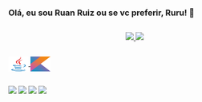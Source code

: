 ### Olá, eu sou Ruan Ruiz ou se vc preferir, Ruru! 👋

 ##

<div align="center">
  <a href="https://github.com/ruanhcr">
  <img height="180em" src="https://github-readme-stats.vercel.app/api?username=ruanhcr&show_icons=true&theme=tokyonight&include_all_commits=true&count_private=true"/>
  <img height="180em" src="https://github-readme-stats.vercel.app/api/top-langs/?username=ruanhcr&layout=compact&langs_count=7&theme=tokyonight"/>
</div>
  
 ##  
  
 <div>
  <img align="center" alt="Rafa-Java" height="30" width="40" src="https://raw.githubusercontent.com/devicons/devicon/master/icons/java/java-original.svg">
  <img align="center" alt="Rafa-Kotlin" height="30" width="40" src="https://raw.githubusercontent.com/devicons/devicon/master/icons/kotlin/kotlin-original.svg">
 </div>
  
 ##
  
 <div>
 <a href="https://www.linkedin.com/in/ruanruiz/" target="_blank"><img src="https://img.shields.io/badge/-LinkedIn-%230077B5?style=for-the-badge&logo=linkedin&logoColor=white" target="_blank"></a>
   <a href="https://www.facebook.com/ruanhenriquecr" target="_blank"><img src="https://img.shields.io/badge/Facebook-1877F2?style=for-the-badge&logo=facebook&logoColor=white" target="_blank"></a>
   <a href="https://instagram.com/ruanhcr" target="_blank"><img src="https://img.shields.io/badge/-Instagram-%23E4405F?style=for-the-badge&logo=instagram&logoColor=white" target="_blank"></a>
   <a href = "mailto:ruanhenriqueruiz@gmail.com"><img src="https://img.shields.io/badge/-Gmail-%23333?style=for-the-badge&logo=gmail&logoColor=white" target="_blank"></a>
 </div>
  
